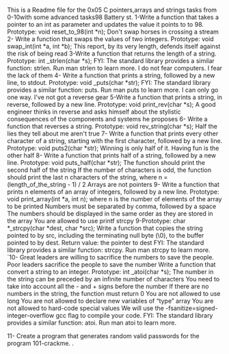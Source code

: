 This is a Readme file for the 0x05 C pointers,arrays and strings tasks from 0-10with some advanced tasks98 Battery st.
1-Write a function that takes a pointer to an int as parameter and updates the value it points to to 98.
Prototype: void reset_to_98(int *n);
Don't swap horses in crossing a stream
2- Write a function that swaps the values of two integers.
Prototype: void swap_int(int *a, int *b);
This report, by its very length, defends itself against the risk of being read
3-Write a function that returns the length of a string.
Prototype: int _strlen(char *s); FYI: The standard library provides a similar function: strlen. Run man strlen to learn more.
I do not fear computers. I fear the lack of them
4- Write a function that prints a string, followed by a new line, to stdout.
Prototype: void _puts(char *str); FYI: The standard library provides a similar function: puts. Run man puts to learn more.
I can only go one way. I've not got a reverse gear
5-Write a function that prints a string, in reverse, followed by a new line.
Prototype: void print_rev(char *s);
A good engineer thinks in reverse and asks himself about the stylistic consequences of the components and systems he proposes
6- Write a function that reverses a string.
Prototype: void rev_string(char *s);
Half the lies they tell about me aren't true
7- Write a function that prints every other character of a string, starting with the first character, followed by a new line.
Prototype: void puts2(char *str);
Winning is only half of it. Having fun is the other half
8- Write a function that prints half of a string, followed by a new line.
Prototype: void puts_half(char *str); The function should print the second half of the string If the number of characters is odd, the function should print the last n characters of the string, where n = (length_of_the_string - 1) / 2
Arrays are not pointers
9- Write a function that prints n elements of an array of integers, followed by a new line.
Prototype: void print_array(int *a, int n); where n is the number of elements of the array to be printed Numbers must be separated by comma, followed by a space The numbers should be displayed in the same order as they are stored in the array You are allowed to use printf
strcpy
9-Prototype: char *_strcpy(char *dest, char *src); Write a function that copies the string pointed to by src, including the terminating null byte (\0), to the buffer pointed to by dest.
Return value: the pointer to dest FYI: The standard library provides a similar function: strcpy. Run man strcpy to learn more.
`10- Great leaders are willing to sacrifice the numbers to save the people. Poor leaders sacrifice the people to save the number Write a function that convert a string to an integer.
Prototype: int _atoi(char *s); The number in the string can be preceded by an infinite number of characters You need to take into account all the - and + signs before the number If there are no numbers in the string, the function must return 0 You are not allowed to use long You are not allowed to declare new variables of “type” array You are not allowed to hard-code special values We will use the -fsanitize=signed-integer-overflow gcc flag to compile your code. FYI: The standard library provides a similar function: atoi. Run man atoi to learn more.

11- Create a program that generates random valid passwords for the program 101-crackme.
.
